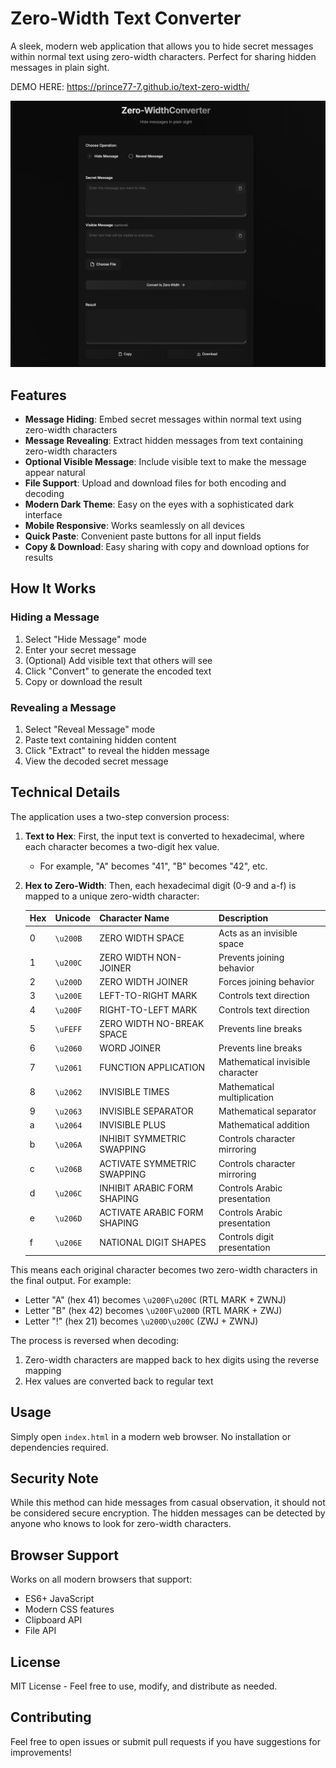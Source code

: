 # Zero-Width Text Converter

A sleek, modern web application that allows you to hide secret messages within normal text using zero-width characters. Perfect for sharing hidden messages in plain sight.

DEMO HERE:  https://prince77-7.github.io/text-zero-width/

![Dark Theme Interface](screenshot.png)

## Features

- **Message Hiding**: Embed secret messages within normal text using zero-width characters
- **Message Revealing**: Extract hidden messages from text containing zero-width characters
- **Optional Visible Message**: Include visible text to make the message appear natural
- **File Support**: Upload and download files for both encoding and decoding
- **Modern Dark Theme**: Easy on the eyes with a sophisticated dark interface
- **Mobile Responsive**: Works seamlessly on all devices
- **Quick Paste**: Convenient paste buttons for all input fields
- **Copy & Download**: Easy sharing with copy and download options for results

## How It Works

### Hiding a Message
1. Select "Hide Message" mode
2. Enter your secret message
3. (Optional) Add visible text that others will see
4. Click "Convert" to generate the encoded text
5. Copy or download the result

### Revealing a Message
1. Select "Reveal Message" mode
2. Paste text containing hidden content
3. Click "Extract" to reveal the hidden message
4. View the decoded secret message

## Technical Details

The application uses a two-step conversion process:

1. **Text to Hex**: First, the input text is converted to hexadecimal, where each character becomes a two-digit hex value.
   - For example, "A" becomes "41", "B" becomes "42", etc.

2. **Hex to Zero-Width**: Then, each hexadecimal digit (0-9 and a-f) is mapped to a unique zero-width character:

   | Hex | Unicode | Character Name | Description |
   |-----|---------|---------------|-------------|
   | 0 | `\u200B` | ZERO WIDTH SPACE | Acts as an invisible space |
   | 1 | `\u200C` | ZERO WIDTH NON-JOINER | Prevents joining behavior |
   | 2 | `\u200D` | ZERO WIDTH JOINER | Forces joining behavior |
   | 3 | `\u200E` | LEFT-TO-RIGHT MARK | Controls text direction |
   | 4 | `\u200F` | RIGHT-TO-LEFT MARK | Controls text direction |
   | 5 | `\uFEFF` | ZERO WIDTH NO-BREAK SPACE | Prevents line breaks |
   | 6 | `\u2060` | WORD JOINER | Prevents line breaks |
   | 7 | `\u2061` | FUNCTION APPLICATION | Mathematical invisible character |
   | 8 | `\u2062` | INVISIBLE TIMES | Mathematical multiplication |
   | 9 | `\u2063` | INVISIBLE SEPARATOR | Mathematical separator |
   | a | `\u2064` | INVISIBLE PLUS | Mathematical addition |
   | b | `\u206A` | INHIBIT SYMMETRIC SWAPPING | Controls character mirroring |
   | c | `\u206B` | ACTIVATE SYMMETRIC SWAPPING | Controls character mirroring |
   | d | `\u206C` | INHIBIT ARABIC FORM SHAPING | Controls Arabic presentation |
   | e | `\u206D` | ACTIVATE ARABIC FORM SHAPING | Controls Arabic presentation |
   | f | `\u206E` | NATIONAL DIGIT SHAPES | Controls digit presentation |

This means each original character becomes two zero-width characters in the final output. For example:
- Letter "A" (hex 41) becomes `\u200F\u200C` (RTL MARK + ZWNJ)
- Letter "B" (hex 42) becomes `\u200F\u200D` (RTL MARK + ZWJ)
- Letter "!" (hex 21) becomes `\u200D\u200C` (ZWJ + ZWNJ)

The process is reversed when decoding:
1. Zero-width characters are mapped back to hex digits using the reverse mapping
2. Hex values are converted back to regular text

## Usage

Simply open `index.html` in a modern web browser. No installation or dependencies required.

## Security Note

While this method can hide messages from casual observation, it should not be considered secure encryption. The hidden messages can be detected by anyone who knows to look for zero-width characters.

## Browser Support

Works on all modern browsers that support:
- ES6+ JavaScript
- Modern CSS features
- Clipboard API
- File API

## License

MIT License - Feel free to use, modify, and distribute as needed.

## Contributing

Feel free to open issues or submit pull requests if you have suggestions for improvements!
